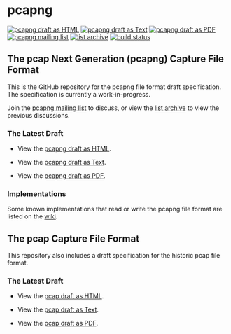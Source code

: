 # pcapng

[![pcapng draft as HTML](https://img.shields.io/badge/pcapng--draft-html-green.svg)](http://xml2rfc.tools.ietf.org/cgi-bin/xml2rfc.cgi?url=https://raw.githubusercontent.com/pcapng/pcapng/master/draft-tuexen-opsawg-pcapng.xml&modeAsFormat=html/ascii&type=ascii)
[![pcapng draft as Text](https://img.shields.io/badge/pcapng--draft-text-green.svg)](http://xml2rfc.tools.ietf.org/cgi-bin/xml2rfc.cgi?url=https://raw.githubusercontent.com/pcapng/pcapng/master/draft-tuexen-opsawg-pcapng.xml&modeAsFormat=txt/ascii&type=ascii)
[![pcapng draft as PDF](https://img.shields.io/badge/pcapng--draft-pdf-green.svg)](http://xml2rfc.tools.ietf.org/cgi-bin/xml2rfc.cgi?url=https://raw.githubusercontent.com/pcapng/pcapng/master/draft-tuexen-opsawg-pcapng.xml&modeAsFormat=txt/pdf&type=ascii)
[![pcapng mailing list](https://img.shields.io/badge/pcapng--mailing--list-42-green.svg?style=social)](https://www.winpcap.org/mailman/listinfo/pcap-ng-format)
[![list archive](https://img.shields.io/badge/list--archive-1k-green.svg?style=social)](http://www.winpcap.org/pipermail/pcap-ng-format/)
[![build status](https://travis-ci.org/alagoutte/pcapng.svg?branch=master)](http://pcapng.github.io/pcapng/)

## The pcap Next Generation (pcapng) Capture File Format

This is the GitHub repository for the pcapng file format draft specification. The specification is currently a work-in-progress.

Join the [pcapng mailing list](https://www.winpcap.org/mailman/listinfo/pcap-ng-format) to discuss, or view the [list archive](http://www.winpcap.org/pipermail/pcap-ng-format/) to view the previous discussions.

### The Latest Draft

* View the [pcapng draft as HTML](http://xml2rfc.tools.ietf.org/cgi-bin/xml2rfc.cgi?url=https://raw.githubusercontent.com/pcapng/pcapng/master/draft-tuexen-opsawg-pcapng.xml&modeAsFormat=html/ascii&type=ascii).

* View the [pcapng draft as Text](http://xml2rfc.tools.ietf.org/cgi-bin/xml2rfc.cgi?url=https://raw.githubusercontent.com/pcapng/pcapng/master/draft-tuexen-opsawg-pcapng.xml&modeAsFormat=txt/ascii&type=ascii).

* View the [pcapng draft as PDF](http://xml2rfc.tools.ietf.org/cgi-bin/xml2rfc.cgi?url=https://raw.githubusercontent.com/pcapng/pcapng/master/draft-tuexen-opsawg-pcapng.xml&modeAsFormat=txt/pdf&type=ascii).

### Implementations

Some known implementations that read or write the pcapng file format are listed on the [wiki](https://github.com/pcapng/pcapng/wiki/Implementations).

## The pcap Capture File Format

This repository also includes a draft specification for the historic
pcap file format.

### The Latest Draft

* View the [pcap draft as HTML](http://xml2rfc.tools.ietf.org/cgi-bin/xml2rfc.cgi?url=https://raw.githubusercontent.com/pcapng/pcapng/master/draft-gharris-opsawg-pcap.xml&modeAsFormat=html/ascii&type=ascii).

* View the [pcap draft as Text](http://xml2rfc.tools.ietf.org/cgi-bin/xml2rfc.cgi?url=https://raw.githubusercontent.com/pcapng/pcapng/master/draft-gharris-opsawg-pcap.xml&modeAsFormat=txt/ascii&type=ascii).

* View the [pcap draft as PDF](http://xml2rfc.tools.ietf.org/cgi-bin/xml2rfc.cgi?url=https://raw.githubusercontent.com/pcapng/pcapng/master/draft-gharris-opsawg-pcap.xml&modeAsFormat=txt/pdf&type=ascii).
